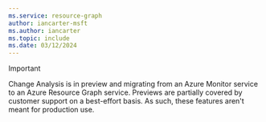 ```yaml
---
ms.service: resource-graph
author: iancarter-msft
ms.author: iancarter
ms.topic: include
ms.date: 03/12/2024
---
```


> [!IMPORTANT]
> Change Analysis is in preview and migrating from an Azure Monitor service to an Azure Resource Graph service. Previews are partially covered by customer support on a best-effort basis. As such, these features aren't meant for production use.